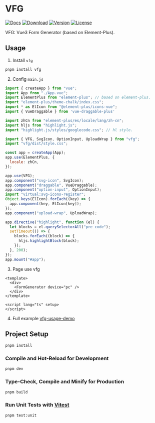# VFG

<p>
     <a href="https://github.com/zhonghuitech/vfg/actions/workflows/docs.yml"><img src="https://github.com/zhonghuitech/vfg/actions/workflows/docs.yml/badge.svg" alt="Docs"></a>
     <a href="https://www.npmjs.com/package/vfg"><img src="https://badgen.net/npm/dm/vfg" alt="Download"></a>
     <a href="https://www.npmjs.com/package/vfg"><img src="https://badgen.net/npm/v/vfg" alt="Version"></a>
     <a href="https://www.npmjs.com/package/vfg"><img src="https://badgen.net/npm/license/vfg" alt="License"></a> 
</p>

VFG: Vue3 Form Generator (based on Element-Plus).

## Usage

1. Install `vfg`

```sh
pnpm install vfg
```

2. Config `main.js`

```js
import { createApp } from "vue";
import App from "./App.vue";
import ElementPlus from "element-plus"; // based on element-plus.
import "element-plus/theme-chalk/index.css";
import * as ElIcon from "@element-plus/icons-vue";
import { VueDraggable } from 'vue-draggable-plus'

import zhCn from "element-plus/es/locale/lang/zh-cn";
import hljs from "highlight.js";
import "highlight.js/styles/googlecode.css"; // hl style.

import { VFG, SvgIcon, OptionInput, UploadWrap } from "vfg";
import "vfg/dist/style.css";

const app = createApp(App);
app.use(ElementPlus, {
  locale: zhCn,
});

app.use(VFG);
app.component("svg-icon", SvgIcon);
app.component("draggable", VueDraggable);
app.component("option-input", OptionInput);
import "virtual:svg-icons-register";
Object.keys(ElIcon).forEach((key) => {
  app.component(key, ElIcon[key]);
});
app.component("upload-wrap", UploadWrap);

app.directive("highlight", function (el) {
  let blocks = el.querySelectorAll("pre code");
  setTimeout(() => {
    blocks.forEach((block) => {
      hljs.highlightBlock(block);
    });
  }, 200);
});
app.mount("#app");
```

3. Page use vfg
```vue
<template>
  <div>
    <FormGenerator device="pc" />
  </div>
</template>

<script lang="ts" setup>
</script>
``` 

4. Full example
[vfg-usage-demo](https://github.com/zhonghuitech/vfg-usage-demo)

## Project Setup

```sh
pnpm install
```

### Compile and Hot-Reload for Development

```sh
pnpm dev
```

### Type-Check, Compile and Minify for Production

```sh
pnpm build
```

### Run Unit Tests with [Vitest](https://vitest.dev/)

```sh
pnpm test:unit
```
